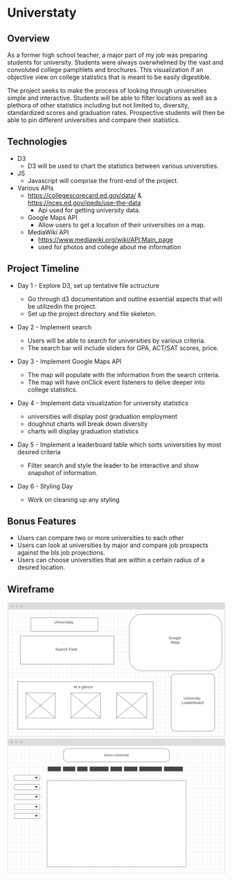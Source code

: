 # Universtaty 

## Overview 
As a former high school teacher, a major part of my job was preparing students for university. Students were always overwhelmed by the vast and convoluted college pamphlets and brochures. This visualization if an objective view on college statistics that is meant to be easily digestible.

The project seeks to make the process of looking through universities simple and interactive. Students will be able to filter locations as well as a plethora of other statistics including but not limited to, diversity, standardized scores and graduation rates. Prospective students will then be able to pin different universities and compare their statistics.

## Technologies 
* D3
  * D3 will be used to chart the statistics between various universities.
* JS
  * Javascript will comprise the front-end of the project.
* Various APIs
  * https://collegescorecard.ed.gov/data/ & https://nces.ed.gov/ipeds/use-the-data
    * Api used for getting university data. 
  * Google Maps API
    * Allow users to get a location of their universities on a map.
  * MediaWiki API 
    * https://www.mediawiki.org/wiki/API:Main_page
    * used for photos and college about me information


## Project Timeline

* Day 1 - Explore D3, set up tentative file sctructure
  * Go through d3 documentation and outline essential aspects that will be utilizedin the project.
  * Set up the project directory and file skeleton.

* Day 2 - Implement search
  * Users will be able to search for universities by various criteria.
  * The search bar will include sliders for GPA, ACT/SAT scores, price.

* Day 3 - Implement Google Maps API
  * The map will populate with the information from the search criteria. 
  * The map will have onClick event listeners to delve deeper into college statistics.

 * Day 4 - Implement data visualization for university statistics
   * universities will display post graduation employment
   * doughnut charts will break down diversity
   * charts will display graduation statistics

* Day 5 - Implement a leaderboard table which sorts universities by most desired criteria
  * Filter search and style the leader to be interactive and show snapshot of information.

* Day 6 - Styling Day
  * Work on cleaning up any styling

## Bonus Features
* Users can compare two or more universities to each other
* Users can look at universities by major and compare job prospects against the bls job projections.
* Users can choose universities that are within a certain radius of a desired location.


## Wireframe

![Main Display](universtaty_wireframe.png)
![Info Page](info_page.png)





